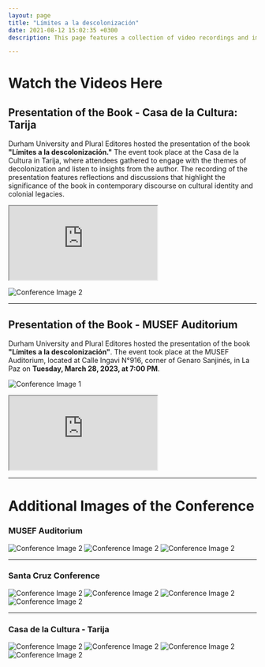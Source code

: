 ```yaml
---
layout: page
title: "Límites a la descolonización"
date: 2021-08-12 15:02:35 +0300
description: This page features a collection of video recordings and images from the book's presentations held in various locations, including Tarija, La Paz, and Santa Cruz. These events brought together scholars, community leaders, and the public to explore crucial themes related to decolonization, cultural identity, and the enduring legacies of colonialism. Through insightful discussions and reflections shared during these gatherings, attendees engaged with the book's central arguments and contributed to the ongoing discourse on indigenous rights and territorial politics in Bolivia. We invite you to watch the videos of these significant presentations and delve deeper into the conversations that are shaping contemporary understandings of decolonization.

---
```



# Watch the Videos Here

## Presentation of the Book - Casa de la Cultura: Tarija

Durham University and Plural Editores hosted the presentation of the book **"Límites a la descolonización."** The event took place at the Casa de la Cultura in Tarija, where attendees gathered to engage with the themes of decolonization and listen to insights from the author. The recording of the presentation features reflections and discussions that highlight the significance of the book in contemporary discourse on cultural identity and colonial legacies.

<div class="fb-video-wrapper">
  <iframe src="https://www.facebook.com/plugins/video.php?href=https://fb.watch/uTU1sG6Fdl/" 
          allow="autoplay; clipboard-write; encrypted-media; picture-in-picture; web-share" 
          allowfullscreen></iframe>
</div>

![Conference Image 2](/images/Límites/tarija.jpg) <!-- Image 3 -->

---

## Presentation of the Book - MUSEF Auditorium
Durham University and Plural Editores hosted the presentation of the book **"Límites a la descolonización"**. The event took place at the MUSEF Auditorium, located at Calle Ingavi N°916, corner of Genaro Sanjinés, in La Paz on **Tuesday, March 28, 2023, at 7:00 PM**.

![Conference Image 1](/images/Límites/conference1.jpg) <!-- Image 2 -->

<div class="fb-video-wrapper">
  <iframe src="https://www.facebook.com/plugins/video.php?href=https://fb.watch/uTU8zz08FT/" 
          allow="autoplay; clipboard-write; encrypted-media; picture-in-picture; web-share" 
          allowfullscreen></iframe>
</div>

---

# Additional Images of the Conference

### MUSEF Auditorium 
![Conference Image 2](/images/Límites/conference.jpg) <!-- Image 3 -->
![Conference Image 2](/images/Límites/audience.jpg) <!-- Image 3 -->
![Conference Image 2](/images/Límites/musef.jpg) <!-- Image 3 -->

---

### Santa Cruz Conference

![Conference Image 2](/images/Límites/santa.jpg) <!-- Image 3 -->
![Conference Image 2](/images/Límites/santa1.jpg) <!-- Image 3 -->
![Conference Image 2](/images/Límites/santa3.jpg) <!-- Image 3 -->
![Conference Image 2](/images/Límites/santa4.jpg) <!-- Image 3 -->

---

### Casa de la Cultura - Tarija

![Conference Image 2](/images/Límites/tarija1.jpg) <!-- Image 3 -->
![Conference Image 2](/images/Límites/tarija2.jpg) <!-- Image 3 -->
![Conference Image 2](/images/Límites/tarija3.jpg) <!-- Image 3 -->
![Conference Image 2](/images/Límites/tarija4.jpg) <!-- Image 3 -->
